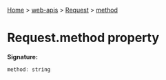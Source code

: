 [Home](./index) &gt; [web-apis](web-apis.md) &gt; [Request](web-apis.request.md) &gt; [method](web-apis.request.method.md)

# Request.method property


**Signature:**
```javascript
method: string
```
